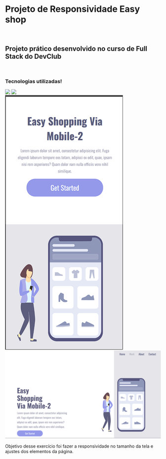<h1>Projeto de Responsividade Easy shop</h1>
<br>
<h2>Projeto prático desenvolvido no curso de Full Stack do <a: href="https://rodolfomori.com.br/devclub-comercial/" target="_blank">DevClub</a:></h2>
<br>
<h3>Tecnologias utilizadas!</h3>
<img src="https://img.shields.io/badge/HTML5-E34F26?style=for-the-badge&logo=html5&logoColor=white">
<img src="https://img.shields.io/badge/CSS3-1572B6?style=for-the-badge&logo=css3&logoColor=white">
<br>
<img src="https://github.com/FabriciosJordao/Projeto-de-Responsividade/blob/main/img-projeto2/Captura%20de%20tela%202025-02-18%20074340.png">
<img src="https://github.com/FabriciosJordao/Projeto-de-Responsividade/blob/main/img-projeto2/Captura%20de%20tela%202025-02-18%20074323.png?r">
<br>

<p>Objetivo desse exercício foi fazer a responsividade no tamanho da tela e ajustes dos elementos da página.</p>
<br>
